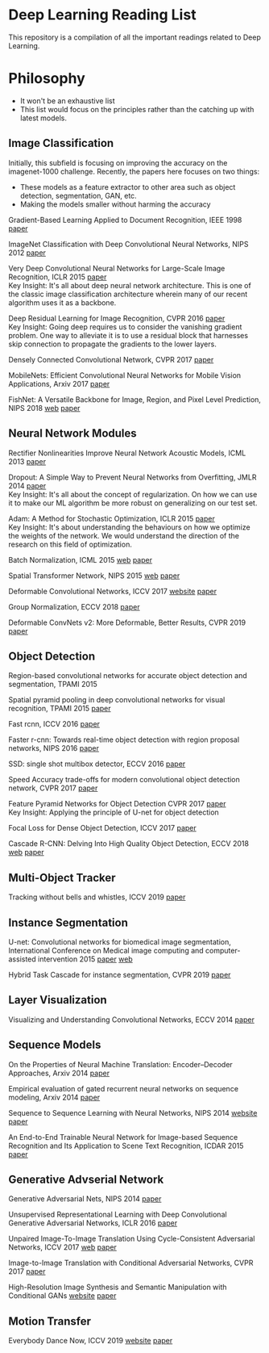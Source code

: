 # Deep Learning Reading List

This repository is a compilation of all the important readings related to Deep Learning.

# Philosophy
- It won't be an exhaustive list
- This list would focus on the principles rather than the catching up with latest models. 


## Image Classification

Initially, this subfield is focusing on improving the accuracy on the imagenet-1000 challenge. 
Recently, the papers here focuses on two things:
- These models as a feature extractor to other area such as object detection, segmentation, GAN, etc.
- Making the models smaller without harming the accuracy

Gradient-Based Learning Applied to Document Recognition, IEEE 1998 [paper](http://yann.lecun.com/exdb/publis/pdf/lecun-01a.pdf)

ImageNet Classification with Deep Convolutional Neural Networks, NIPS 2012 [paper](https://papers.nips.cc/paper/4824-imagenet-classification-with-deep-convolutional-neural-networks.pdf)

Very Deep Convolutional Neural Networks for Large-Scale Image Recognition, ICLR 2015 [paper](https://arxiv.org/pdf/1409.1556.pdf)   
Key Insight:  It's all about deep neural network architecture. This is one of the classic image classification architecture wherein many of our recent algorithm uses it as a backbone.

Deep Residual Learning for Image Recognition, CVPR 2016 [paper](https://www.cv-foundation.org/openaccess/content_cvpr_2016/papers/He_Deep_Residual_Learning_CVPR_2016_paper.pdf)   
Key Insight: Going deep requires us to consider the vanishing gradient problem. One way to alleviate it is to use a residual block that harnesses skip connection to propagate the gradients to the lower layers.

Densely Connected Convolutional Network, CVPR 2017 [paper](http://openaccess.thecvf.com/content_cvpr_2017/papers/Huang_Densely_Connected_Convolutional_CVPR_2017_paper.pdf)

MobileNets: Efficient Convolutional Neural Networks for Mobile Vision Applications, Arxiv 2017 [paper](https://arxiv.org/pdf/1704.04861.pdf)

FishNet: A Versatile Backbone for Image, Region, and Pixel Level Prediction, NIPS 2018 [web](http://papers.nips.cc/paper/7356-fishnet-a-versatile-backbone-for-image-region-and-pixel-level-prediction) [paper](http://papers.nips.cc/paper/7356-fishnet-a-versatile-backbone-for-image-region-and-pixel-level-prediction.pdf)

## Neural Network Modules

Rectifier Nonlinearities Improve Neural Network Acoustic Models, ICML 2013 [paper](https://ai.stanford.edu/~amaas/papers/relu_hybrid_icml2013_final.pdf)

Dropout: A Simple Way to Prevent Neural Networks from Overfitting, JMLR 2014 [paper](http://jmlr.org/papers/volume15/srivastava14a.old/srivastava14a.pdf)   
Key Insight:  It's all about the concept of regularization. On how we can use it to make our ML algorithm be more robust on generalizing on our test set.

Adam: A Method for Stochastic Optimization, ICLR 2015 [paper](https://arxiv.org/pdf/1412.6980.pdf)   
Key Insight:  It's about understanding the behaviours on how we optimize the weights of the network. We would understand the direction of the research on this field of optimization.


Batch Normalization, ICML 2015 [web](http://proceedings.mlr.press/v37/ioffe15.html) [paper](http://proceedings.mlr.press/v37/ioffe15.pdf)

Spatial Transformer Network, NIPS 2015 [web](https://papers.nips.cc/paper/5854-spatial-transformer-networks) [paper](https://papers.nips.cc/paper/5854-spatial-transformer-networks.pdf)

Deformable Convolutional Networks, ICCV 2017 [website](http://openaccess.thecvf.com/content_iccv_2017/html/Dai_Deformable_Convolutional_Networks_ICCV_2017_paper.html) [paper](http://openaccess.thecvf.com/content_ICCV_2017/papers/Dai_Deformable_Convolutional_Networks_ICCV_2017_paper.pdf)

Group Normalization, ECCV 2018 [paper](https://eccv2018.org/openaccess/content_ECCV_2018/papers/Yuxin_Wu_Group_Normalization_ECCV_2018_paper.pdf)

Deformable ConvNets v2: More Deformable, Better Results, CVPR 2019 [paper](http://openaccess.thecvf.com/content_CVPR_2019/papers/Zhu_Deformable_ConvNets_V2_More_Deformable_Better_Results_CVPR_2019_paper.pdf)

## Object Detection

Region-based convolutional networks for accurate object detection and segmentation, TPAMI 2015

Spatial pyramid pooling in deep convolutional networks for visual recognition, TPAMI 2015 [paper](https://arxiv.org/pdf/1406.4729.pdf)

Fast rcnn, ICCV 2016 [paper](http://openaccess.thecvf.com/content_iccv_2015/papers/Girshick_Fast_R-CNN_ICCV_2015_paper.pdf)

Faster r-cnn: Towards real-time object detection with region proposal networks, NIPS 2016 [paper](http://papers.nips.cc/paper/5638-faster-r-cnn-towards-real-time-object-detection-with-region-proposal-networks.pdf)

SSD: single shot multibox detector, ECCV 2016 [paper](https://arxiv.org/pdf/1512.02325.pdf)

Speed Accuracy trade-offs for modern convolutional object detection network, CVPR 2017 [paper](http://openaccess.thecvf.com/content_cvpr_2017/papers/Huang_SpeedAccuracy_Trade-Offs_for_CVPR_2017_paper.pdf) 

Feature Pyramid Networks for Object Detection CVPR 2017 [paper](http://openaccess.thecvf.com/content_cvpr_2017/papers/Lin_Feature_Pyramid_Networks_CVPR_2017_paper.pdf)   
Key Insight: Applying the principle of U-net for object detection

Focal Loss for Dense Object Detection, ICCV 2017 [paper](http://openaccess.thecvf.com/content_ICCV_2017/papers/Lin_Focal_Loss_for_ICCV_2017_paper.pdf)

Cascade R-CNN: Delving Into High Quality Object Detection, ECCV 2018 [web](http://openaccess.thecvf.com/content_cvpr_2018/html/Cai_Cascade_R-CNN_Delving_CVPR_2018_paper.html) [paper](http://openaccess.thecvf.com/content_cvpr_2018/papers/Cai_Cascade_R-CNN_Delving_CVPR_2018_paper.pdf)

## Multi-Object Tracker

Tracking without bells and whistles, ICCV 2019 [paper](https://arxiv.org/pdf/1903.05625.pdf)

## Instance Segmentation

U-net: Convolutional networks for biomedical image segmentation,  International Conference on Medical image computing and computer-assisted intervention 2015 [paper](https://arxiv.org/pdf/1505.04597.pdf) [web](https://arxiv.org/abs/1611.09326)

Hybrid Task Cascade for instance segmentation, CVPR 2019 [paper](http://openaccess.thecvf.com/content_CVPR_2019/papers/Chen_Hybrid_Task_Cascade_for_Instance_Segmentation_CVPR_2019_paper.pdf)

## Layer Visualization
Visualizing and Understanding Convolutional Networks, ECCV 2014 [paper](https://cs.nyu.edu/~fergus/papers/zeilerECCV2014.pdf)


## Sequence Models

On the Properties of Neural Machine Translation: Encoder–Decoder Approaches, Arxiv 2014 [paper](https://arxiv.org/pdf/1409.1259.pdf)

Empirical evaluation of gated recurrent neural networks on sequence modeling, Arxiv 2014 [paper](https://arxiv.org/pdf/1412.3555.pdf)

Sequence to Sequence Learning with Neural Networks, NIPS 2014 [website](https://papers.nips.cc/paper/5346-sequence-to-sequence-learning-with-neural-networks) [paper](https://papers.nips.cc/paper/5346-sequence-to-sequence-learning-with-neural-networks.pdf)

An End-to-End Trainable Neural Network for Image-based Sequence Recognition and Its Application to Scene Text Recognition, ICDAR 2015 [paper](https://arxiv.org/pdf/1507.05717.pdf)

## Generative Advserial Network
Generative Adversarial Nets, NIPS 2014 [paper](http://papers.nips.cc/paper/5423-generative-adversarial-nets.pdf)

Unsupervised Representational Learning with Deep Convolutional Generative Adversarial Networks, ICLR 2016 [paper](https://arxiv.org/pdf/1511.06434.pdf)

Unpaired Image-To-Image Translation Using Cycle-Consistent Adversarial Networks, ICCV 2017 [web](http://openaccess.thecvf.com/content_iccv_2017/html/Zhu_Unpaired_Image-To-Image_Translation_ICCV_2017_paper.html) [paper](http://openaccess.thecvf.com/content_ICCV_2017/papers/Zhu_Unpaired_Image-To-Image_Translation_ICCV_2017_paper.pdf)

Image-to-Image Translation with Conditional Adversarial Networks, CVPR 2017 [paper](http://openaccess.thecvf.com/content_cvpr_2017/papers/Isola_Image-To-Image_Translation_With_CVPR_2017_paper.pdf)

High-Resolution Image Synthesis and Semantic Manipulation with Conditional GANs [website](https://tcwang0509.github.io/pix2pixHD/) [paper](https://arxiv.org/pdf/1711.11585.pdf)

## Motion Transfer
Everybody Dance Now, ICCV 2019 [website](https://carolineec.github.io/everybody_dance_now/) [paper](https://arxiv.org/pdf/1808.07371.pdf)

